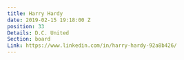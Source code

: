 ```yaml
---
title: Harry Hardy
date: 2019-02-15 19:18:00 Z
position: 33
Details: D.C. United
Section: board
Link: https://www.linkedin.com/in/harry-hardy-92a8b426/
---
```


